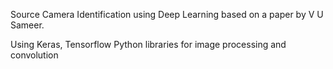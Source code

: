 Source Camera Identification using Deep Learning based on a paper by V U Sameer.

Using Keras, Tensorflow Python libraries for image processing and convolution
